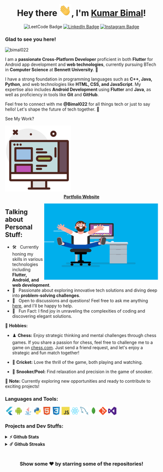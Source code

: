 <h1 align="center">Hey there <img src="gifs/Hi.gif" alt="Hi Gif" width="40"/>, I'm <a href="https://github.com/Bimal022/">Kumar Bimal</a>!</h1>

<p align="center">
  <img src="https://img.shields.io/badge/-LeetCode-FFA116?style=flat-square&logo=LeetCode&logoColor=white" alt="LeetCode Badge">
  <a href="https://www.linkedin.com/in/kumar-bimal-a2605b240/"><img src="https://img.shields.io/badge/-LinkedIn-0e76a8?style=flat-square&logo=Linkedin&logoColor=white" alt="LinkedIn Badge"></a>
  <a href="https://www.instagram.com/kumar._.bimal/"><img src="https://img.shields.io/badge/-Instagram-e4405f?style=flat-square&logo=Instagram&logoColor=white" alt="Instagram Badge"></a>
</p>

### Glad to see you here! &nbsp;
<p align="left">
  <img src="https://komarev.com/ghpvc/?username=bimal022&label=Profile%20views&color=0e75b6&style=flat" alt="bimal022" />
</p>

I am a **passionate Cross-Platform Developer** proficient in both **Flutter** for Android app development and **web technologies**, currently pursuing BTech in **Computer Science** at **Bennett University**. 🚀

I have a strong foundation in programming languages such as **C++, Java, Python**, and web technologies like **HTML, CSS, and JavaScript**. My expertise also includes **Android Development** using **Flutter** and **Java**, as well as proficiency in tools like **Git** and **GitHub**.

Feel free to connect with me **@Bimal022** for all things tech or just to say hello! Let's shape the future of tech together. 🌟

<p>See My Work?</p>
<a href="https://bimal022.github.io/Portfolio/" target="_blank">
  <img src="gifs/portfolio.png" alt="See My Work" style="max-width: 100%; height: auto;" width="217px">
  <p style="text-align: center; margin-top: 5px; font-weight: bold;">Portfolio Website</p>
</a>



<img align="right" height="250" width="375" alt="" src="gifs/coder.gif"/>

## Talking about Personal Stuff:
- 🛠 &nbsp; Currently honing my skills in various technologies including **Flutter, Android, and web development**.
- 🚀 &nbsp; Passionate about exploring innovative tech solutions and diving deep into **problem-solving challenges**.
- 💬 &nbsp; Open to discussions and questions! Feel free to ask me anything [here](https://github.com/Bimal022/Bimal022/issues/1), and I'll be happy to help.
- 👾 &nbsp; Fun Fact: I find joy in unraveling the complexities of coding and discovering elegant solutions.

🌟 **Hobbies:**
- ♟️ **Chess:** Enjoy strategic thinking and mental challenges through chess games.
  If you share a passion for chess, feel free to challenge me to a game on [chess.com](https://www.chess.com/member/bimal002). Just send a friend request, and let's enjoy a strategic and fun match together!

- 🏏 **Cricket:** Love the thrill of the game, both playing and watching.
- 🎱 **Snooker/Pool:** Find relaxation and precision in the game of snooker.

📌 **Note:** Currently exploring new opportunities and ready to contribute to exciting projects!

### Languages and Tools:

<code title="Flutter"><img height="27" src="https://raw.githubusercontent.com/devicons/devicon/master/icons/flutter/flutter-original.svg" alt="Flutter"></code>
<code title="Android"><img height="27" src="https://raw.githubusercontent.com/devicons/devicon/master/icons/android/android-original.svg" alt="Android"></code>
<code title="Java"><img height="27" src="https://raw.githubusercontent.com/devicons/devicon/master/icons/java/java-original.svg" alt="Java"></code>
<code title="Python"><img height="27" src="https://raw.githubusercontent.com/devicons/devicon/master/icons/python/python-original.svg" alt="Python"></code>
<code title="HTML"><img height="27" src="https://raw.githubusercontent.com/devicons/devicon/master/icons/html5/html5-original.svg" alt="HTML"></code>
<code title="CSS"><img height="27" src="https://raw.githubusercontent.com/devicons/devicon/master/icons/css3/css3-original.svg" alt="CSS"></code>
<code title="JavaScript"><img height="27" src="https://raw.githubusercontent.com/devicons/devicon/master/icons/javascript/javascript-original.svg" alt="JavaScript"></code>
<code title="React"><img height="27" src="https://raw.githubusercontent.com/devicons/devicon/master/icons/react/react-original.svg" alt="React"></code>
<code title="MySQL"><img height="27" src="https://raw.githubusercontent.com/devicons/devicon/master/icons/mysql/mysql-original.svg" alt="MySQL"></code>
<code title="MongoDB"><img height="27" src="https://raw.githubusercontent.com/devicons/devicon/master/icons/mongodb/mongodb-original.svg" alt="MongoDB"></code>
<code title="Git"><img height="27" src="https://raw.githubusercontent.com/devicons/devicon/master/icons/git/git-original.svg" alt="Git"></code>
<code title="Visual Studio"><img height="27" src="https://raw.githubusercontent.com/devicons/devicon/master/icons/visualstudio/visualstudio-plain.svg" alt="Visual Studio"></code>
<!-- Add more languages and tools as per your expertise -->


### Projects and Dev Stuffs:

<details>
  <summary><b>⚡ Github Stats</b></summary>

  <br />
  <!-- Replace with your GitHub username -->
  <img height="180em" src="https://github-readme-stats.vercel.app/api?username=Bimal022&show_icons=true&hide_border=true&&count_private=true&include_all_commits=true" />
  <img height="180em" src="https://github-readme-stats.vercel.app/api/top-langs/?username=Bimal022&exclude_repo=KNN-Image-Classification&show_icons=true&hide_border=true&layout=compact&langs_count=8"/>
</details>

<details>
  <summary><b>☄️ Github Streaks</b></summary>

  <br />
  <!-- Replace with your GitHub username -->
  <img height="180em" src="https://github-readme-streak-stats.herokuapp.com/?user=Bimal022&hide_border=true" />
</details>

#

<div align="center">

### Show some ❤️ by starring some of the repositories!

</div>
